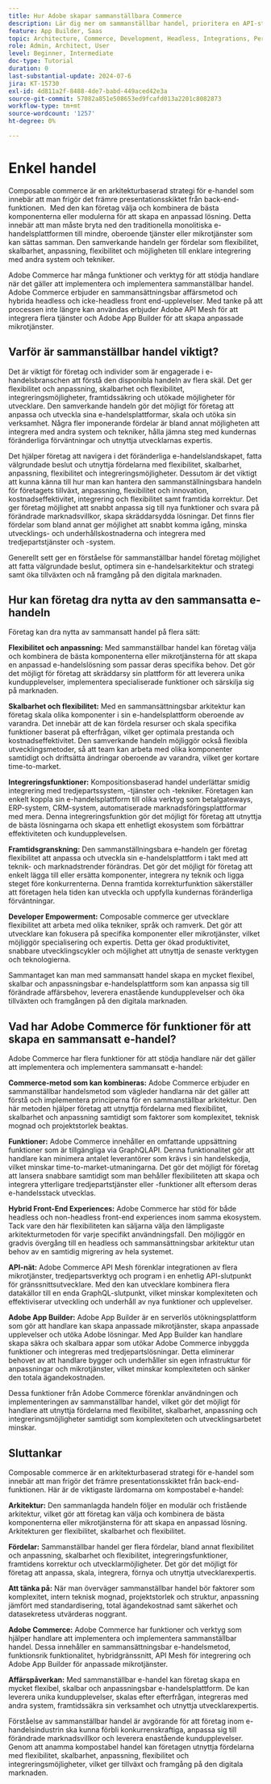 ```yaml
---
title: Hur Adobe skapar sammanställbara Commerce
description: Lär dig mer om sammanställbar handel, prioritera en API-strategi och implementera en modulär och tjänsteinriktad arkitektur.
feature: App Builder, Saas
topic: Architecture, Commerce, Development, Headless, Integrations, Performance, Personalization
role: Admin, Architect, User
level: Beginner, Intermediate
doc-type: Tutorial
duration: 0
last-substantial-update: 2024-07-6
jira: KT-15730
exl-id: 4d811a2f-8488-4de7-babd-449aced42e3a
source-git-commit: 57082a851e508653ed9fcafd013a2201c8082873
workflow-type: tm+mt
source-wordcount: '1257'
ht-degree: 0%

---
```


# Enkel handel

Composable commerce är en arkitekturbaserad strategi för e-handel som innebär att man frigör det främre presentationsskiktet från back-end-funktionen. &#x200B; Med den kan företag välja och kombinera de bästa komponenterna eller modulerna för att skapa en anpassad lösning. Detta innebär att man måste bryta ned den traditionella monolitiska e-handelsplattformen till mindre, oberoende tjänster eller mikrotjänster som kan sättas samman. Den samverkande handeln ger fördelar som flexibilitet, skalbarhet, anpassning, flexibilitet och möjligheten till enklare integrering med andra system och tekniker.

Adobe Commerce har många funktioner och verktyg för att stödja handlare när det gäller att implementera och implementera sammanställbar handel. Adobe Commerce erbjuder en sammansättningsbar affärsmetod och hybrida headless och icke-headless front end-upplevelser. Med tanke på att processen inte längre kan användas erbjuder Adobe API Mesh för att integrera flera tjänster och Adobe App Builder för att skapa anpassade mikrotjänster.

## Varför är sammanställbar handel viktigt?

Det är viktigt för företag och individer som är engagerade i e-handelsbranschen att förstå den disponibla handeln av flera skäl. Det ger flexibilitet och anpassning, skalbarhet och flexibilitet, integreringsmöjligheter, framtidssäkring och utökade möjligheter för utvecklare. Den samverkande handeln gör det möjligt för företag att anpassa och utveckla sina e-handelsplattformar, skala och utöka sin verksamhet. Några fler imponerande fördelar är bland annat möjligheten att integrera med andra system och tekniker, hålla jämna steg med kundernas föränderliga förväntningar och utnyttja utvecklarnas expertis.

Det hjälper företag att navigera i det föränderliga e-handelslandskapet, fatta välgrundade beslut och utnyttja fördelarna med flexibilitet, skalbarhet, anpassning, flexibilitet och integreringsmöjligheter. Dessutom är det viktigt att kunna känna till hur man kan hantera den sammanställningsbara handeln för företagets tillväxt, anpassning, flexibilitet och innovation, kostnadseffektivitet, integrering och flexibilitet samt framtida korrektur. Det ger företag möjlighet att snabbt anpassa sig till nya funktioner och svara på förändrade marknadsvillkor, skapa skräddarsydda lösningar. Det finns fler fördelar som bland annat ger möjlighet att snabbt komma igång, minska utvecklings- och underhållskostnaderna och integrera med tredjepartstjänster och -system.

Generellt sett ger en förståelse för sammanställbar handel företag möjlighet att fatta välgrundade beslut, optimera sin e-handelsarkitektur och strategi samt öka tillväxten och nå framgång på den digitala marknaden.

## Hur kan företag dra nytta av den sammansatta e-handeln

Företag kan dra nytta av sammansatt handel på flera sätt:

**Flexibilitet och anpassning:** Med sammanställbar handel kan företag välja och kombinera de bästa komponenterna eller mikrotjänsterna för att skapa en anpassad e-handelslösning som passar deras specifika behov. Det gör det möjligt för företag att skräddarsy sin plattform för att leverera unika kundupplevelser, implementera specialiserade funktioner och särskilja sig på marknaden.

**Skalbarhet och flexibilitet:** Med en sammansättningsbar arkitektur kan företag skala olika komponenter i sin e-handelsplattform oberoende av varandra. Det innebär att de kan fördela resurser och skala specifika funktioner baserat på efterfrågan, vilket ger optimala prestanda och kostnadseffektivitet. Den samverkande handeln möjliggör också flexibla utvecklingsmetoder, så att team kan arbeta med olika komponenter samtidigt och driftsätta ändringar oberoende av varandra, vilket ger kortare time-to-market.

**Integreringsfunktioner:** Kompositionsbaserad handel underlättar smidig integrering med tredjepartssystem, -tjänster och -tekniker. Företagen kan enkelt koppla sin e-handelsplattform till olika verktyg som betalgateways, ERP-system, CRM-system, automatiserade marknadsföringsplattformar med mera. Denna integreringsfunktion gör det möjligt för företag att utnyttja de bästa lösningarna och skapa ett enhetligt ekosystem som förbättrar effektiviteten och kundupplevelsen.

**Framtidsgranskning:** Den sammanställningsbara e-handeln ger företag flexibilitet att anpassa och utveckla sin e-handelsplattform i takt med att teknik- och marknadstrender förändras. Det gör det möjligt för företag att enkelt lägga till eller ersätta komponenter, integrera ny teknik och ligga steget före konkurrenterna. Denna framtida korrekturfunktion säkerställer att företagen hela tiden kan utveckla och uppfylla kundernas föränderliga förväntningar.

**Developer Empowerment:** Composable commerce ger utvecklare flexibilitet att arbeta med olika tekniker, språk och ramverk. Det gör att utvecklare kan fokusera på specifika komponenter eller mikrotjänster, vilket möjliggör specialisering och expertis. Detta ger ökad produktivitet, snabbare utvecklingscykler och möjlighet att utnyttja de senaste verktygen och teknologierna.

Sammantaget kan man med sammansatt handel skapa en mycket flexibel, skalbar och anpassningsbar e-handelsplattform som kan anpassa sig till förändrade affärsbehov, leverera enastående kundupplevelser och öka tillväxten och framgången på den digitala marknaden.

## Vad har Adobe Commerce för funktioner för att skapa en sammansatt e-handel?

Adobe Commerce har flera funktioner för att stödja handlare när det gäller att implementera och implementera sammansatt e-handel:

**Commerce-metod som kan kombineras:** Adobe Commerce erbjuder en sammanställbar handelsmetod som vägleder handlarna när det gäller att förstå och implementera principerna för en sammanställbar arkitektur. Den här metoden hjälper företag att utnyttja fördelarna med flexibilitet, skalbarhet och anpassning samtidigt som faktorer som komplexitet, teknisk mognad och projektstorlek beaktas.

**Funktioner:** Adobe Commerce innehåller en omfattande uppsättning funktioner som är tillgängliga via GraphQLAPI. Denna funktionalitet gör att handlare kan minimera antalet leverantörer som krävs i sin handelskedja, vilket minskar time-to-market-utmaningarna. Det gör det möjligt för företag att lansera snabbare samtidigt som man behåller flexibiliteten att skapa och integrera ytterligare tredjepartstjänster eller -funktioner allt eftersom deras e-handelsstack utvecklas.

**Hybrid Front-End Experiences:** Adobe Commerce har stöd för både headless och non-headless front-end experiences inom samma ekosystem. Tack vare den här flexibiliteten kan säljarna välja den lämpligaste arkitekturmetoden för varje specifikt användningsfall. Den möjliggör en gradvis övergång till en headless och sammansättningsbar arkitektur utan behov av en samtidig migrering av hela systemet.

**API-nät:** Adobe Commerce API Mesh förenklar integrationen av flera mikrotjänster, tredjepartsverktyg och program i en enhetlig API-slutpunkt för gränssnittsutvecklare. Med den kan utvecklare kombinera flera datakällor till en enda GraphQL-slutpunkt, vilket minskar komplexiteten och effektiviserar utveckling och underhåll av nya funktioner och upplevelser.

**Adobe App Builder:** Adobe App Builder är en serverlös utökningsplattform som gör att handlare kan skapa anpassade mikrotjänster, skapa anpassade upplevelser och utöka Adobe lösningar. Med App Builder kan handlare skapa säkra och skalbara appar som utökar Adobe Commerce inbyggda funktioner och integreras med tredjepartslösningar. Detta eliminerar behovet av att handlare bygger och underhåller sin egen infrastruktur för anpassningar och mikrotjänster, vilket minskar komplexiteten och sänker den totala ägandekostnaden.

Dessa funktioner från Adobe Commerce förenklar användningen och implementeringen av sammanställbar handel, vilket gör det möjligt för handlare att utnyttja fördelarna med flexibilitet, skalbarhet, anpassning och integreringsmöjligheter samtidigt som komplexiteten och utvecklingsarbetet minskar.

## Sluttankar

Composable commerce är en arkitekturbaserad strategi för e-handel som innebär att man frigör det främre presentationsskiktet från back-end-funktionen. Här är de viktigaste lärdomarna om kompostabel e-handel:

**Arkitektur:** Den sammanlagda handeln följer en modulär och fristående arkitektur, vilket gör att företag kan välja och kombinera de bästa komponenterna eller mikrotjänsterna för att skapa en anpassad lösning. Arkitekturen ger flexibilitet, skalbarhet och flexibilitet.

**Fördelar:** Sammanställbar handel ger flera fördelar, bland annat flexibilitet och anpassning, skalbarhet och flexibilitet, integreringsfunktioner, framtidens korrektur och utvecklarmöjligheter. Det gör det möjligt för företag att anpassa, skala, integrera, förnya och utnyttja utvecklarexpertis.

**Att tänka på:** När man överväger sammanställbar handel bör faktorer som komplexitet, intern teknisk mognad, projektstorlek och struktur, anpassning jämfört med standardisering, total ägandekostnad samt säkerhet och datasekretess utvärderas noggrant.

**Adobe Commerce:** Adobe Commerce har funktioner och verktyg som hjälper handlare att implementera och implementera sammanställbar handel. Dessa innehåller en sammansättningsbar e-handelsmetod, funktionsrik funktionalitet, hybridgränssnitt, API Mesh för integrering och Adobe App Builder för anpassade mikrotjänster.

**Affärspåverkan:** Med sammanställbar e-handel kan företag skapa en mycket flexibel, skalbar och anpassningsbar e-handelsplattform. De kan leverera unika kundupplevelser, skalas efter efterfrågan, integreras med andra system, framtidssäkra sin verksamhet och utnyttja utvecklarexpertis.

Förståelse av sammanställbar handel är avgörande för att företag inom e-handelsindustrin ska kunna förbli konkurrenskraftiga, anpassa sig till förändrade marknadsvillkor och leverera enastående kundupplevelser. Genom att anamma kompostabel handel kan företagen utnyttja fördelarna med flexibilitet, skalbarhet, anpassning, flexibilitet och integreringsmöjligheter, vilket ger tillväxt och framgång på den digitala marknaden.
